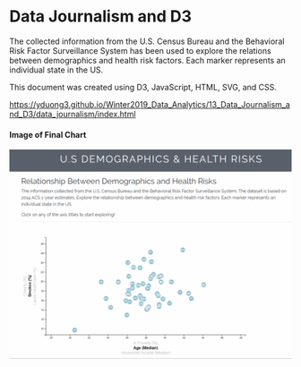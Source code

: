 # Data Journalism and D3

The collected information from the U.S. Census Bureau and the Behavioral Risk Factor Surveillance System has been used to explore the relations between demographics and health risk factors. Each marker represents an individual state in the US.

This document was created using D3, JavaScript, HTML, SVG, and CSS.

https://yduong3.github.io/Winter2019_Data_Analytics/13_Data_Journalism_and_D3/data_journalism/index.html

#### Image of Final Chart

![animated-final](Images/animated_final.gif)
